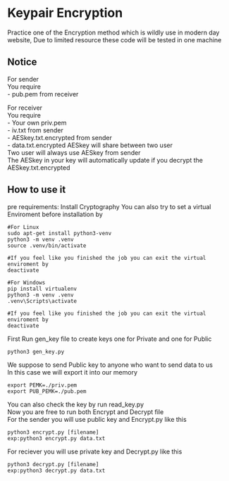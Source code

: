 # Keypair Encryption
Practice one of the Encryption method which is wildly use in modern day website, Due to limited resource these code will be tested in one machine

## Notice
For sender  
    You require  
    - pub.pem from receiver  

For receiver  
    You require  
    - Your own priv.pem  
    - iv.txt from sender  
    - AESkey.txt.encrypted from sender  
    - data.txt.encrypted
AESkey will share between two user  
Two user will always use AESkey from sender  
The AESkey in your key will automatically update if you decrypt the AESkey.txt.encrypted  
## How to use it
pre requirements: Install Cryptography
You can also try to set a virtual Enviroment before installation by
```
#For Linux
sudo apt-get install python3-venv
python3 -m venv .venv
source .venv/bin/activate

#If you feel like you finished the job you can exit the virtual enviroment by
deactivate
```
```
#For Windows
pip install virtualenv
python3 -m venv .venv
.venv\Scripts\activate

#If you feel like you finished the job you can exit the virtual enviroment by
deactivate
```
First Run gen_key file to create keys one for Private and one for Public  
```
python3 gen_key.py
```
We suppose to send Public key to anyone who want to send data to us  
In this case we will export it into our memory  
```
export PEMK=./priv.pem  
export PUB_PEMK=./pub.pem  
```
You can also check the key by run read_key.py  
Now you are free to run both Encrypt and Decrypt file  
For the sender you will use public key and Encrypt.py like this
```
python3 encrypt.py [filename]
exp:python3 encrypt.py data.txt
```
For reciever you will use private key and Decrypt.py like this
```
python3 decrypt.py [filename]
exp:python3 decrypt.py data.txt
```
